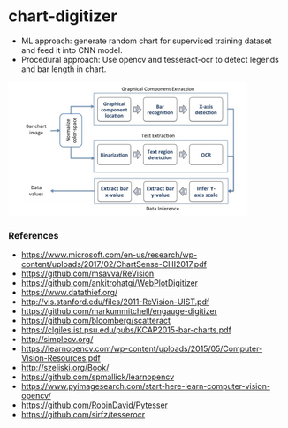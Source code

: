 # chart-digitizer

-	ML approach: generate random chart for supervised training dataset and feed it into CNN model.
-	Procedural approach: Use opencv and tesseract-ocr to detect legends and bar length in chart.

![flow](bar-chart-extraction-flow.png)











### References
- https://www.microsoft.com/en-us/research/wp-content/uploads/2017/02/ChartSense-CHI2017.pdf
- https://github.com/msavva/ReVision
- https://github.com/ankitrohatgi/WebPlotDigitizer
- https://www.datathief.org/
- http://vis.stanford.edu/files/2011-ReVision-UIST.pdf
- https://github.com/markummitchell/engauge-digitizer
- https://github.com/bloomberg/scatteract
- https://clgiles.ist.psu.edu/pubs/KCAP2015-bar-charts.pdf
- http://simplecv.org/
- https://learnopencv.com/wp-content/uploads/2015/05/Computer-Vision-Resources.pdf
- http://szeliski.org/Book/
- https://github.com/spmallick/learnopencv
- https://www.pyimagesearch.com/start-here-learn-computer-vision-opencv/
- https://github.com/RobinDavid/Pytesser
- https://github.com/sirfz/tesserocr

